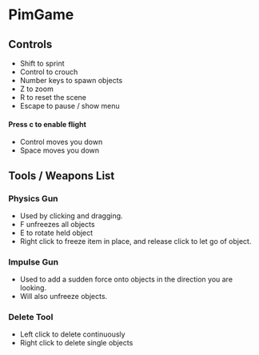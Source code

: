 # PimGame

## Controls
+ Shift to sprint
+ Control to crouch
+ Number keys to spawn objects
+ Z to zoom
+ R to reset the scene
+ Escape to pause / show menu
#### Press c to enable flight
+ Control moves you down
+ Space moves you down

## Tools / Weapons List
### Physics Gun
+ Used by clicking and dragging.
+ F unfreezes all objects
+ E to rotate held object
+ Right click to freeze item in place, and release click to let go of object.
### Impulse Gun
+ Used to add a sudden force onto objects in the direction you are looking.
+ Will also unfreeze objects.
### Delete Tool
+ Left click to delete continuously
+ Right click to delete single objects
